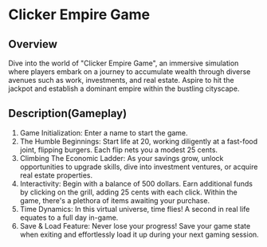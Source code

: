 # Clicker Empire Game

## Overview
Dive into the world of "Clicker Empire Game", an immersive simulation where players embark on a journey to accumulate wealth through diverse avenues such as work, investments, and real estate. Aspire to hit the jackpot and establish a dominant empire within the bustling cityscape.

## Description(Gameplay)
1. Game Initialization: Enter a name to start the game.
1. The Humble Beginnings: Start life at 20, working diligently at a fast-food joint, flipping burgers. Each flip nets you a modest 25 cents.
1. Climbing The Economic Ladder: As your savings grow, unlock opportunities to upgrade skills, dive into investment ventures, or acquire real estate properties.
1. Interactivity: Begin with a balance of 500 dollars. Earn additional funds by clicking on the grill, adding 25 cents with each click. Within the game, there's a plethora of items awaiting your purchase.
1. Time Dynamics: In this virtual universe, time flies! A second in real life equates to a full day in-game.
1. Save & Load Feature: Never lose your progress! Save your game state when exiting and effortlessly load it up during your next gaming session.
